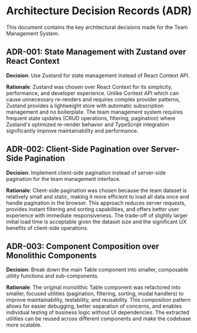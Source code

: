 # Architecture Decision Records (ADR)

This document contains the key architectural decisions made for the Team Management System.

## ADR-001: State Management with Zustand over React Context

**Decision**: Use Zustand for state management instead of React Context API.

**Rationale**: Zustand was chosen over React Context for its simplicity, performance, and developer experience. Unlike Context API which can cause unnecessary re-renders and requires complex provider patterns, Zustand provides a lightweight store with automatic subscription management and no boilerplate. The team management system requires frequent state updates (CRUD operations, filtering, pagination) where Zustand's optimized re-render behavior and TypeScript integration significantly improve maintainability and performance.

## ADR-002: Client-Side Pagination over Server-Side Pagination

**Decision**: Implement client-side pagination instead of server-side pagination for the team management interface.

**Rationale**: Client-side pagination was chosen because the team dataset is relatively small and static, making it more efficient to load all data once and handle pagination in the browser. This approach reduces server requests, provides instant filtering and sorting capabilities, and offers better user experience with immediate responsiveness. The trade-off of slightly larger initial load time is acceptable given the dataset size and the significant UX benefits of client-side operations.

## ADR-003: Component Composition over Monolithic Components

**Decision**: Break down the main Table component into smaller, composable utility functions and sub-components.

**Rationale**: The original monolithic Table component was refactored into smaller, focused utilities (pagination, filtering, sorting, modal handlers) to improve maintainability, testability, and reusability. This composition pattern allows for easier debugging, better separation of concerns, and enables individual testing of business logic without UI dependencies. The extracted utilities can be reused across different components and make the codebase more scalable.
